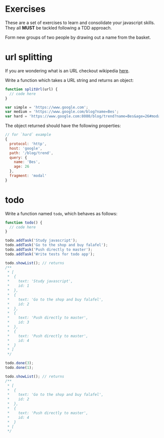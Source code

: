 # Exercises

These are a set of exercises to learn and consolidate your javascript skills.
They all **MUST** be tackled following a TDD approach.

Form new groups of two people by drawing out a name from the basket.

# url splitting

If you are wondering what is an URL checkout wikipedia [here](https://goo.gl/5EwlvL).

Write a function which takes a URL string and returns an object:

```js
function splitUrl(url) {
  // code here
}

var simple = 'https://www.google.com';
var medium = 'https://www.google.com/blog?name=Bes';
var hard = 'https://www.google.com:8080/blog/trend?name=Bes&age=26#modal';
```

The object returned should have the following properties:
```js
// for `hard` example
{
  protocol: 'http',
  host: 'google',
  path: '/blog/trend',
  query: {
    name: 'Bes',
    age: 26
  },
  fragment: 'modal'
}
```

# todo

Write a function named `todo`, which behaves as follows:

```js
function todo() {
  // code here
}

todo.addTask('Study javascript');
todo.addTask('Go to the shop and buy falafel');
todo.addTask('Push directly to master');
todo.addTask('Write tests for todo app');

todo.showList(); // returns
/**
 * [
 *  {
 *    text: 'Study javascript',
 *    id: 1
 *  },
 *  {
 *    text: 'Go to the shop and buy falafel',
 *    id: 2
 *  },
 *  {
 *    text: 'Push directly to master',
 *    id: 3
 *  },
 *  {
 *    text: 'Push directly to master',
 *    id: 4
 *  }
 * ]
 */

todo.done(3);
todo.done(1);

todo.showList(); // returns
/**
 * [
 *  {
 *    text: 'Go to the shop and buy falafel',
 *    id: 2
 *  },
 *  {
 *    text: 'Push directly to master',
 *    id: 4
 *  }
 * [
 */
```